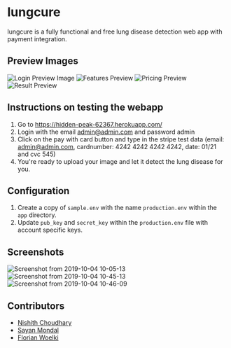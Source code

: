 # lungcure 

lungcure is a fully functional and free lung disease detection web app with payment integration.

## Preview Images

![Login Preview Image](https://i.imgur.com/sW14NKM.png)
![Features Preview](https://i.imgur.com/VwaWEUN.png)
![Pricing Preview](https://i.imgur.com/qkhEodJ.png)
![Result Preview](https://i.imgur.com/AlN6Yst.png)


## Instructions on testing the webapp

1. Go to https://hidden-peak-62367.herokuapp.com/
2. Login with the email admin@admin.com and password admin
3. Click on the pay with card button and type in the stripe test data (email: admin@admin.com, cardnumber: 4242 4242 4242 4242, date: 01/21 and cvc 545)
4. You're ready to upload your image and let it detect the lung disease for you.


## Configuration

1. Create a copy of `sample.env` with the name `production.env` within the `app` directory.
2. Update `pub_key` and `secret_key` within the `production.env` file with account specific keys.

## Screenshots
![Screenshot from 2019-10-04 10-05-13](https://user-images.githubusercontent.com/43213197/66182539-22352500-e693-11e9-9d7d-ae5490191bcf.png)
![Screenshot from 2019-10-04 10-45-13](https://user-images.githubusercontent.com/43213197/66182849-3594c000-e694-11e9-8c76-c2f09a380d60.png)
![Screenshot from 2019-10-04 10-46-09](https://user-images.githubusercontent.com/43213197/66182855-37f71a00-e694-11e9-899b-aec9093af23b.png)



## Contributors

* [Nishith Choudhary](https://github.com/nishu8?tab=repositories)
* [Sayan Mondal](https://github.com/sayanmondal31)
* [Florian Woelki](https://github.com/FlorianWoelki)
